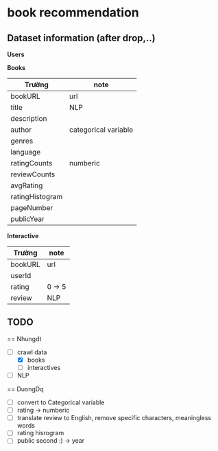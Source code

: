 # book recommendation


## Dataset information (after drop,..)

**Users**

**Books**

| Trường       | note                  |
|--------------|-----------------------|
| bookURL      | url                    |
| title        | NLP                   |
| description  |                       |
| author       | categorical variable  |
| genres       |                       |
| language     |                       |
| ratingCounts | numberic              |
| reviewCounts |                       |
| avgRating    |                       |
| ratingHistogram|                       |
| pageNumber   |                       |
| publicYear   |                       |

**Interactive**

| Trường       | note                  |
|--------------|-----------------------|
| bookURL      | url                   |
| userId       |                       |
| rating       | 0 -> 5                |
| review       | NLP                   |



## TODO
== Nhungdt
- [ ] crawl data
  - [x] books
  - [ ] interactives
- [ ] NLP

== DuongDq
- [ ] convert to Categorical variable
- [ ] rating -> numberic
- [ ] translate review to English, remove specific characters, meaningless words 
- [ ] rating hisrogram 
- [ ] public second :) -> year